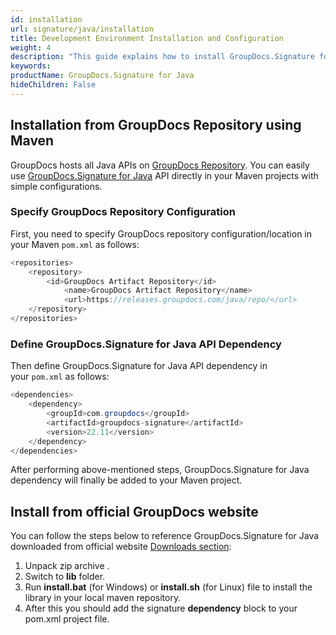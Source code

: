 ```yaml
---
id: installation
url: signature/java/installation
title: Development Environment Installation and Configuration
weight: 4
description: "This guide explains how to install GroupDocs.Signature for Java to your environment"
keywords:
productName: GroupDocs.Signature for Java
hideChildren: False
---
```

## Installation from GroupDocs Repository using Maven

GroupDocs hosts all Java APIs on [GroupDocs Repository](https://releases.groupdocs.com/java/repo/). You can easily use [GroupDocs.Signature for Java](https://releases.groupdocs.com/java/repo/com/groupdocs/groupdocs-signature/) API directly in your Maven projects with simple configurations.

### Specify GroupDocs Repository Configuration

First, you need to specify GroupDocs repository configuration/location in your Maven `pom.xml` as follows: 

```java
<repositories>
	<repository>
		<id>GroupDocs Artifact Repository</id>
        	<name>GroupDocs Artifact Repository</name>
        	<url>https://releases.groupdocs.com/java/repo/</url>
	</repository>
</repositories>
```

### Define GroupDocs.Signature for Java API Dependency

Then define GroupDocs.Signature for Java API dependency in your `pom.xml` as follows:

```java
<dependencies>
    <dependency>
        <groupId>com.groupdocs</groupId>
        <artifactId>groupdocs-signature</artifactId>
        <version>22.11</version>
    </dependency>
</dependencies>
```

After performing above-mentioned steps, GroupDocs.Signature for Java dependency will finally be added to your Maven project.

## Install from official GroupDocs website

You can follow the steps below to reference GroupDocs.Signature for Java downloaded from official website [Downloads section](https://releases.groupdocs.com/signature/java/):

1.  Unpack zip archive .
2.  Switch to **lib** folder.
3.  Run **install.bat** (for Windows) or **install.sh** (for Linux) file to install the library in your local maven repository.
4.  After this you should add the signature **dependency** block to your pom.xml project file.
